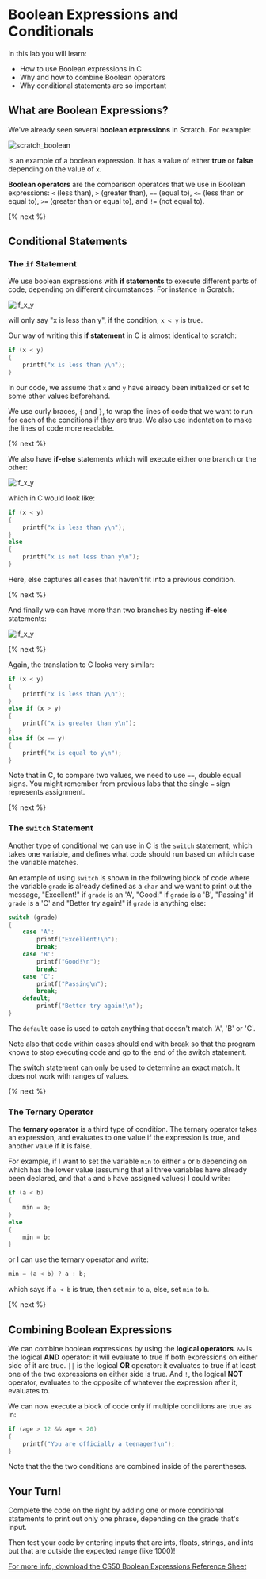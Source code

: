 # Boolean Expressions and Conditionals

In this lab you will learn:

- How to use Boolean expressions in C
- Why and how to combine Boolean operators
- Why conditional statements are so important

## What are Boolean Expressions?

We've already seen several **boolean expressions** in Scratch. For example:

![scratch_boolean](http://labs.cs50nestm.net/scratch_boolean.png)

is an example of a boolean expression. It has a value of either **true** or **false** depending on the value of `x`.

**Boolean operators** are the comparison operators that we use in Boolean expressions: `<` (less than), `>` (greater than), `==` (equal to), `<=` (less than or equal to), `>=` (greater than or equal to), and `!=` (not equal to).

{% next %}

## Conditional Statements

### The `if` Statement

We use boolean expressions with **if statements** to execute different parts of code, depending on different circumstances.  For instance in Scratch:

![if_x_y](http://labs.cs50nestm.net/if_x_y.png)

will only say "x is less than y", if the condition, `x < y` is true.

Our way of writing this **if statement** in C is almost identical to scratch:

```c
if (x < y)
{
    printf("x is less than y\n");
}
```

In our code, we assume that `x` and `y` have already been initialized or set to some other values beforehand.

We use curly braces, `{` and `}`, to wrap the lines of code that we want to run for each of the conditions if they are true. We also use indentation to make the lines of code more readable.

{% next %}

We also have **if-else** statements which will execute either one branch or the other:

![if_x_y](http://labs.cs50nestm.net/if_else.png)

which in C would look like:

```c
if (x < y)
{
    printf("x is less than y\n");
}
else
{
    printf("x is not less than y\n");
}
```

Here, else captures all cases that haven’t fit into a previous condition.

{% next %}

And finally we can have more than two branches by nesting **if-else** statements:

![if_x_y](http://labs.cs50nestm.net/if_else_if.png)

{% next %}

Again, the translation to C looks very similar:

```c
if (x < y)
{
    printf("x is less than y\n");
}
else if (x > y)
{
    printf("x is greater than y\n");
}
else if (x == y)
{
    printf("x is equal to y\n");
}
```

Note that in C, to compare two values, we need to use `==`, double equal signs. You might remember from previous labs that the single `=` sign represents assignment.

{% next %}

### The `switch` Statement

Another type of conditional we can use in C is the `switch` statement, which takes one variable, and defines what
code should run based on which case the variable matches.

An example of using `switch` is shown in the following block of code where the variable `grade` is already defined as a `char` and we want to print out the message, "Excellent!" if `grade` is an 'A', "Good!" if `grade` is a 'B', "Passing" if `grade` is a 'C' and "Better try again!" if `grade` is anything else:

```c
switch (grade)
{
    case 'A':
        printf("Excellent!\n");
        break;
    case 'B':
        printf("Good!\n");
        break;
    case 'C':
        printf("Passing\n");
        break;
    default;
        printf("Better try again!\n");
}
```
The `default` case is used to catch anything that doesn't match 'A', 'B' or 'C'.

Note also that code within cases should end with break so that the program knows to stop
executing code and go to the end of the switch statement.

The switch statement can only be used to determine an exact match. It does not work with ranges of values.

{% next %}

### The Ternary Operator

The **ternary operator** is a third type of condition. The ternary operator takes an expression, and evaluates to one value if the expression is true, and another value if it is false.

For example, if I want to set the variable `min` to either `a` or `b` depending on which has the lower value (assuming that all three variables have already been declared, and that `a` and `b` have assigned values) I could write:

```c
if (a < b)
{
    min = a;
}
else
{
    min = b;
}
```

or I can use the ternary operator and write:

```c
min = (a < b) ? a : b;
```

which says if `a < b` is true, then set `min` to `a`, else, set `min` to `b`.

{% next %}


## Combining Boolean Expressions

We can combine boolean expressions by using the **logical operators**.  `&&` is the logical **AND** operator: it will evaluate to true if both expressions on either side of it are true. `||` is the logical **OR** operator: it evaluates to true if at least one of the two expressions on either side is true. And `!`, the logical **NOT** operator, evaluates to the opposite of whatever the expression after it, evaluates to.

We can now execute a block of code only if multiple conditions are true as in:

```c
if (age > 12 && age < 20)
{
    printf("You are officially a teenager!\n");
}
```

Note that the the two conditions are combined inside of the parentheses.

## Your Turn!

Complete the code on the right by adding one or more conditional statements to print out only one phrase, depending on the grade that's input.

Then test your code by entering inputs that are ints, floats, strings, and ints but that are outside the expected range (like 1000)!

[For more info, download the CS50 Boolean Expressions Reference Sheet](https://ap.cs50.school/assets/pdfs/unit1/boolean_expressions.pdf)

<!--

A forever block from scratch can be translated to C like this:

```c
while (true)
{
    printf("hello, world\n");
}
```

The while keyword means that the loop will run as long as the Boolean expression inside the parentheses is true. And since true will always be true, the loop will run forever.

To repeat something a certain number of times, we can use this:

```c
for (int i = 0; i < 50; i++)
{
    printf("hello, world\n");
}
```

• This is a little harder to figure out, but we can go through step by step. for is another keyword in C that indicates a loop.

• `int i = 0` is an initialization of a variable, which means that we created a variable with the name `i`, of the type int, or integer, and set its initial value to 0. In C, each variable has a type of value.

• Then `i < 50` is the Boolean expression that the for loop checks, to determine if it will continue or not. Since this condition is true, the for loop will run the printf line. And since we started `i` at 0, stopping before `i` reaches 50 will mean this runs exactly 50 times, as we intended.

• Finally, `i++` is an expression in C that adds 1 to the value of `i`. Then, the for loop will check `i < 50`, and repeat this process until the Boolean expression is no longer true.

-->
